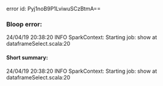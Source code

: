 error id: Pyj1noB9P1LviwuSCzBtmA==
### Bloop error:

24/04/19 20:38:20 INFO SparkContext: Starting job: show at dataframeSelect.scala:20
#### Short summary: 

24/04/19 20:38:20 INFO SparkContext: Starting job: show at dataframeSelect.scala:20